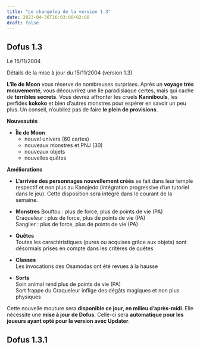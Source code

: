 ```yaml
---
title: "Le changelog de la version 1.3"
date: 2023-04-30T16:03:00+02:00
draft: false
---
```


## Dofus 1.3

Le 15/11/2004

Détails de la mise à jour du 15/11/2004 (version 1.3)

**L’île de Moon** vous réserve de nombreuses surprises. Après un **voyage très mouvementé**, vous découvrirez une île paradisiaque certes, mais qui cache de **terribles secrets**. Vous devrez affronter les cruels **Kannibouls**, les perfides **kokoko** et bien d’autres monstres pour espérer en savoir un peu plus. Un conseil, n’oubliez pas de faire **le plein de provisions**.

**Nouveautés**

*   **Île de Moon**  
    - nouvel univers (60 cartes)  
    - nouveaux monstres et PNJ (30)  
    - nouveaux objets  
    - nouvelles quêtes

**Améliorations**

*   **L’arrivée des personnages nouvellement créés** se fait dans leur temple respectif et non plus au Kanojedo (intégration progressive d’un tutoriel dans le jeu). Cette disposition sera intégré dans le courant de la semaine.

*   **Monstres** Bouftou : plus de force, plus de points de vie (PA)  
    Craqueleur : plus de force, plus de points de vie (PA)  
    Sanglier : plus de force, plus de points de vie (PA)

*   **Quêtes**  
    Toutes les caractéristiques (pures ou acquises grâce aux objets) sont désormais prises en compte dans les critères de quêtes

*   **Classes**  
    Les invocations des Osamodas ont été revues à la hausse

*   **Sorts**  
    Soin animal rend plus de points de vie (PA)  
    Sort frappe du Craqueleur inflige des dégâts magiques et non plus physiques

Cette nouvelle mouture sera **disponible ce jour, en milieu d’après-midi**. Elle nécessite une **mise à jour de Dofus**. Celle-ci sera **automatique pour les joueurs ayant opté pour la version avec Updater**.

## Dofus 1.3.1

